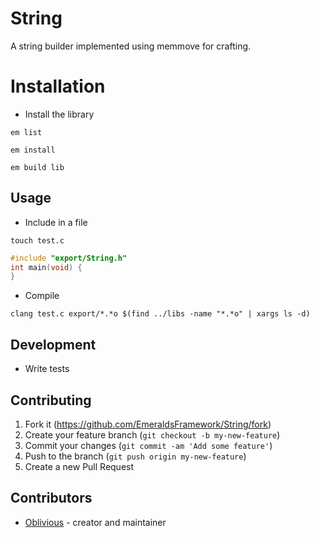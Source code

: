 # String

A string builder implemented using memmove for crafting.

# Installation

* Install the library

`em list`

`em install`

`em build lib`

## Usage

* Include in a file

`touch test.c`
```c
#include "export/String.h"
int main(void) {
}
```

* Compile

`clang test.c export/*.*o $(find ../libs -name "*.*o" | xargs ls -d)`

## Development

* Write tests

## Contributing

1. Fork it (<https://github.com/EmeraldsFramework/String/fork>)
2. Create your feature branch (`git checkout -b my-new-feature`)
3. Commit your changes (`git commit -am 'Add some feature'`)
4. Push to the branch (`git push origin my-new-feature`)
5. Create a new Pull Request

## Contributors

- [Oblivious](https://github.com/Oblivious-Oblivious) - creator and maintainer
